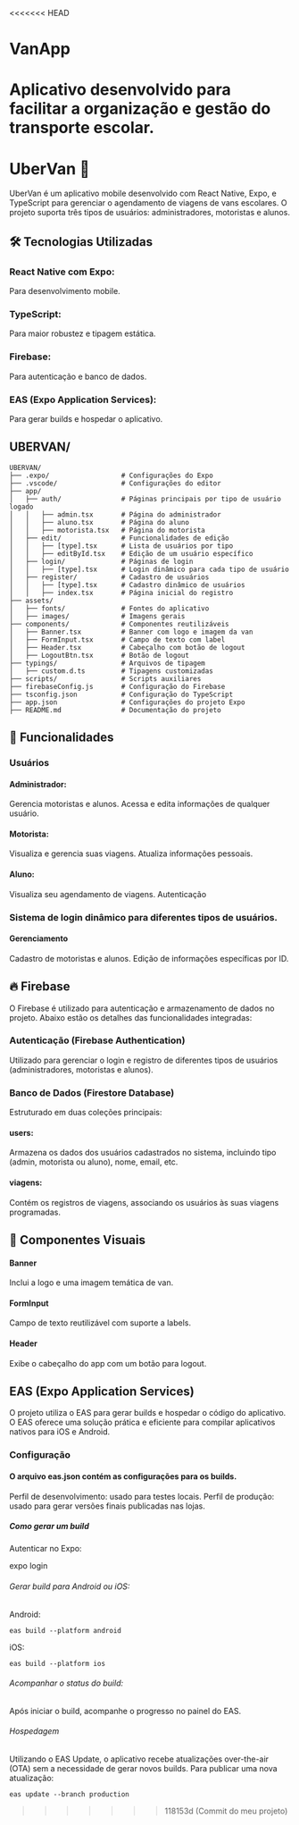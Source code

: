 <<<<<<< HEAD
# VanApp
Aplicativo desenvolvido para facilitar a organização e gestão do transporte escolar.
=======
# UberVan 🚐

UberVan é um aplicativo mobile desenvolvido com React Native, Expo, e TypeScript para gerenciar o agendamento de viagens de vans escolares. O projeto suporta três tipos de usuários: administradores, motoristas e alunos.

## 🛠️ Tecnologias Utilizadas

### React Native com Expo:

Para desenvolvimento mobile.

### TypeScript:

Para maior robustez e tipagem estática.

### Firebase:

Para autenticação e banco de dados.

### EAS (Expo Application Services):

Para gerar builds e hospedar o aplicativo.

## UBERVAN/

```plaintext
UBERVAN/
├── .expo/                  # Configurações do Expo
├── .vscode/                # Configurações do editor
├── app/
│   ├── auth/               # Páginas principais por tipo de usuário logado
│   │   ├── admin.tsx       # Página do administrador
│   │   ├── aluno.tsx       # Página do aluno
│   │   ├── motorista.tsx   # Página do motorista
│   ├── edit/               # Funcionalidades de edição
│   │   ├── [type].tsx      # Lista de usuários por tipo
│   │   ├── editById.tsx    # Edição de um usuário específico
│   ├── login/              # Páginas de login
│   │   ├── [type].tsx      # Login dinâmico para cada tipo de usuário
│   ├── register/           # Cadastro de usuários
│   │   ├── [type].tsx      # Cadastro dinâmico de usuários
│   │   ├── index.tsx       # Página inicial do registro
├── assets/
│   ├── fonts/              # Fontes do aplicativo
│   ├── images/             # Imagens gerais
├── components/             # Componentes reutilizáveis
│   ├── Banner.tsx          # Banner com logo e imagem da van
│   ├── FormInput.tsx       # Campo de texto com label
│   ├── Header.tsx          # Cabeçalho com botão de logout
│   ├── LogoutBtn.tsx       # Botão de logout
├── typings/                # Arquivos de tipagem
│   ├── custom.d.ts         # Tipagens customizadas
├── scripts/                # Scripts auxiliares
├── firebaseConfig.js       # Configuração do Firebase
├── tsconfig.json           # Configuração do TypeScript
├── app.json                # Configurações do projeto Expo
├── README.md               # Documentação do projeto
```

## 🚀 Funcionalidades

### Usuários

#### Administrador:

Gerencia motoristas e alunos.
Acessa e edita informações de qualquer usuário.

#### Motorista:

Visualiza e gerencia suas viagens.
Atualiza informações pessoais.

#### Aluno:

Visualiza seu agendamento de viagens.
Autenticação

### Sistema de login dinâmico para diferentes tipos de usuários.

#### Gerenciamento

Cadastro de motoristas e alunos.
Edição de informações específicas por ID.

## 🔥 Firebase

O Firebase é utilizado para autenticação e armazenamento de dados no projeto. Abaixo estão os detalhes das funcionalidades integradas:

### Autenticação (Firebase Authentication)

Utilizado para gerenciar o login e registro de diferentes tipos de usuários (administradores, motoristas e alunos).

### Banco de Dados (Firestore Database)

Estruturado em duas coleções principais:

#### users:

Armazena os dados dos usuários cadastrados no sistema, incluindo tipo (admin, motorista ou aluno), nome, email, etc.

#### viagens:

Contém os registros de viagens, associando os usuários às suas viagens programadas.

## 📸 Componentes Visuais

#### Banner

Inclui a logo e uma imagem temática de van.

#### FormInput

Campo de texto reutilizável com suporte a labels.

#### Header

Exibe o cabeçalho do app com um botão para logout.

## EAS (Expo Application Services)

O projeto utiliza o EAS para gerar builds e hospedar o código do aplicativo. O EAS oferece uma solução prática e eficiente para compilar aplicativos nativos para iOS e Android.

### Configuração

#### O arquivo eas.json contém as configurações para os builds.

Perfil de desenvolvimento: usado para testes locais.
Perfil de produção: usado para gerar versões finais publicadas nas lojas.

##### Como gerar um build

Autenticar no Expo:

expo login

###### Gerar build para Android ou iOS:

Android:

`eas build --platform android`

iOS:

`eas build --platform ios`

###### Acompanhar o status do build:

Após iniciar o build, acompanhe o progresso no painel do EAS.

###### Hospedagem

Utilizando o EAS Update, o aplicativo recebe atualizações over-the-air (OTA) sem a necessidade de gerar novos builds.
Para publicar uma nova atualização:

`eas update --branch production`
>>>>>>> 118153d (Commit do meu projeto)
